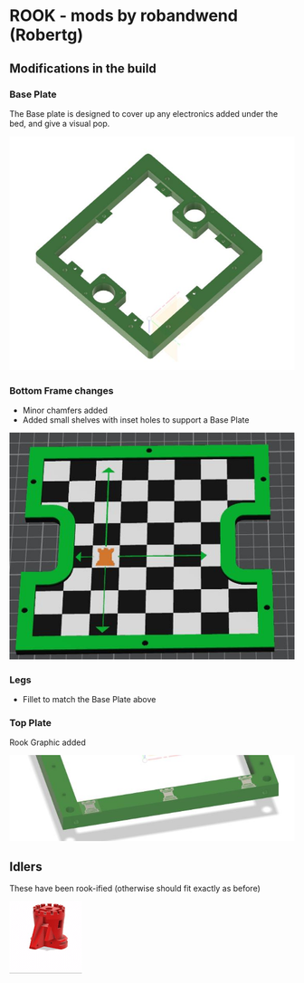 # ROOK - mods by robandwend (Robertg)

## Modifications in the build

### Base Plate

The Base plate is designed to cover up any electronics added under the bed, and give a visual pop.

![Image](./Images/BottomFrame.JPG)

### Bottom Frame changes
* Minor chamfers added 
* Added small shelves with inset holes to support a Base Plate

![Image](./Images/BasePlate.JPG)

### Legs
* Fillet to match the Base Plate above

### Top Plate

Rook Graphic added

![Image](./Images/topplate.JPG)

## Idlers

These have been rook-ified (otherwise should fit exactly as before)

![Image](./Images/RightIdler.gif)